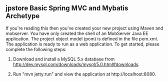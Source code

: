 jpstore Basic Spring MVC and Mybatis Archetype
--------------------------------------------------------------------------------
If you're reading this then you've created your new project using Maven and
mobserver.  You have only created the shell of an MobServer Java EE
application.  The project object model (pom) is defined in the file pom.xml.
The application is ready to run as a web application.
To get started, please complete the following steps:

1. Download and install a MySQL 5.x database from 
   http://dev.mysql.com/downloads/mysql/5.0.html#downloads.

2. Run "mvn jetty:run" and view the application at http://localhost:8080.

